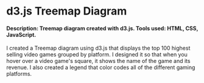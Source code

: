# d3.js Treemap Diagram

#### Description: Treemap diagram created with d3.js. Tools used: HTML, CSS, JavaScript.

I created a Treemap diagram using d3.js that displays the top 100 highest selling video games grouped by platform. I designed it so that when you hover over a video game's square, it shows the name of the game and its revenue. I also created a legend that color codes all of the different gaming platforms.
